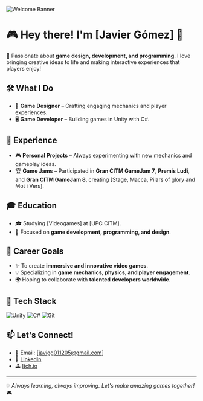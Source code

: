 ![Welcome Banner](https://source.unsplash.com/1600x400/?gaming,technology)

# 🎮 Hey there! I'm [Javier Gómez] 👋

🚀 Passionate about **game design, development, and programming**. I love bringing creative ideas to life and making interactive experiences that players enjoy!

## 🛠️ What I Do
- 🎨 **Game Designer** – Crafting engaging mechanics and player experiences.
- 🖥️ **Game Developer** – Building games in Unity with C#.

## 💼 Experience
- 🎮 **Personal Projects** – Always experimenting with new mechanics and gameplay ideas.
- 🏆 **Game Jams** – Participated in **Gran CITM GameJam 7**, **Premis Ludi**, and **Gran CITM GameJam 8**,  creating [Stage, Macca, Pilars of glory and Mot i Vers].

## 🎓 Education
- 🎓 Studying [Videogames] at [UPC CITM].
- 🏫 Focused on **game development, programming, and design**.

## 🎯 Career Goals
- ✨ To create **immersive and innovative video games**.
- 💡 Specializing in **game mechanics, physics, and player engagement**.
- 🌍 Hoping to collaborate with **talented developers worldwide**.

## 🔧 Tech Stack
![Unity](https://img.shields.io/badge/Engine-Unity-000?style=for-the-badge&logo=unity)
![C#](https://img.shields.io/badge/Code-C%23-239120?style=for-the-badge&logo=c-sharp)
![Git](https://img.shields.io/badge/Version%20Control-Git-F05032?style=for-the-badge&logo=git)

## 📫 Let's Connect!
- 📧 Email: [javigg011205@gmail.com]
- 🔗 [LinkedIn](https://www.linkedin.com/in/javier-g%C3%B3mez-gonz%C3%A1lez-98b409303)
- 🕹️ [Itch.io](https://your-itch-io-profile.itch.io)

---
💡 *Always learning, always improving. Let's make amazing games together!* 🎮
